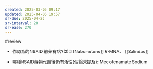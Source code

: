 ```yaml
---
created: 2025-03-26 09:17
updated: 2025-04-06 19:57
sr-due: 2025-04-26
sr-interval: 20
sr-ease: 270
---
```

#review



- 你認為的NSAID 前藥有啥?(2)::[[Nabumetone]] 6-MNA、 [[Sulindac]] <!--SR:!2025-04-08,2,230-->

- 哪種NSAID藥物代謝後仍有活性(個論未提及)::Meclofenamate Sodium <!--SR:!2025-04-20,14,290-->
